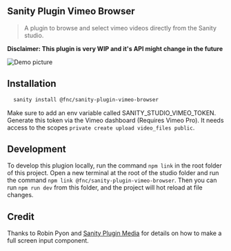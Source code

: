 ## Sanity Plugin Vimeo Browser

> A plugin to browse and select vimeo videos directly from the Sanity studio.

**Disclaimer: This plugin is very WIP and it's API might change in the future**

![Demo picture](https://github.com/fnatic/sanity-plugin-vimeo-browser/blob/master/docs/Demo.png?raw=true)

## Installation

```bash
  sanity install @fnc/sanity-plugin-vimeo-browser
```

Make sure to add an env variable called SANITY_STUDIO_VIMEO_TOKEN. Generate this token via the Vimeo dashboard (Requires Vimeo Pro). It needs access to the scopes `private create upload video_files public`.

## Development

To develop this plugion locally, run the command `npm link` in the root folder of this project. Open a new terminal at the root of the studio folder and run the command `npm link @fnc/sanity-plugin-vimeo-browser`. Then you can run `npm run dev` from this folder, and the project will hot reload at file changes.

## Credit

Thanks to Robin Pyon and [Sanity Plugin Media](https://github.com/robinpyon/sanity-plugin-media) for details on how to make a full screen input component.
